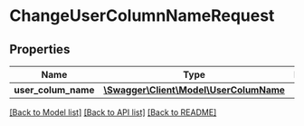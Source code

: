 # ChangeUserColumnNameRequest

## Properties
Name | Type | Description | Notes
------------ | ------------- | ------------- | -------------
**user_colum_name** | [**\Swagger\Client\Model\UserColumName**](UserColumName.md) |  | 

[[Back to Model list]](../README.md#documentation-for-models) [[Back to API list]](../README.md#documentation-for-api-endpoints) [[Back to README]](../README.md)


